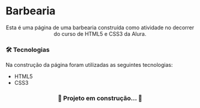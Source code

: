 # Barbearia

<p align="center">Esta é uma página de uma barbearia construída como atividade no decorrer do curso de HTML5 e CSS3 da Alura.</p>

### 🛠 Tecnologias

Na construção da página foram utilizadas as seguintes tecnologias:

- HTML5
- CSS3 


<h3 align="center"> 
	🚧  Projeto em construção...  🚧
</h3>
